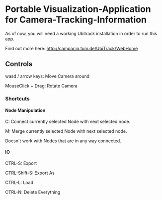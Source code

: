 # Portable Visualization-Application for Camera-Tracking-Information

As of now, you will need a working Ubitrack installation in order to run this app.

Find out more here: http://campar.in.tum.de/UbiTrack/WebHome


## Controls
wasd / arrow keys: Move Camera around

MouseClick + Drag: Rotate Camera


### Shortcuts
#### Node Manipulation
C: Connect currently selected Node with next selected node.

M: Merge currently selected Node with next selected node. 

   Doesn't work with Nodes that are in any way connected.


#### IO
CTRL-S: Export

CTRL-Shift-S: Export As

CTRL-L: Load

CTRL-N: Delete Everything
